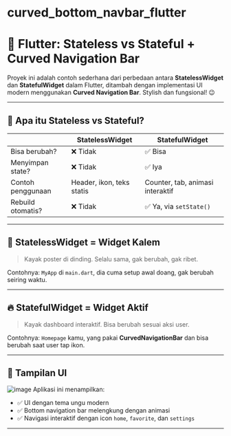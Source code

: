 # curved_bottom_navbar_flutter
# 📱 Flutter: Stateless vs Stateful + Curved Navigation Bar

Proyek ini adalah contoh sederhana dari perbedaan antara **StatelessWidget** dan **StatefulWidget** dalam Flutter, ditambah dengan implementasi UI modern menggunakan **Curved Navigation Bar**. Stylish dan fungsional! 😉

---

## 🧠 Apa itu Stateless vs Stateful?

|                        | StatelessWidget                     | StatefulWidget                     |
|------------------------|--------------------------------------|------------------------------------|
| Bisa berubah?          | ❌ Tidak                            | ✅ Bisa                            |
| Menyimpan state?       | ❌ Tidak                            | ✅ Iya                             |
| Contoh penggunaan      | Header, ikon, teks statis           | Counter, tab, animasi interaktif  |
| Rebuild otomatis?      | ❌ Tidak                            | ✅ Ya, via `setState()`             |

---

## 🧊 StatelessWidget = Widget Kalem

> Kayak poster di dinding. Selalu sama, gak berubah, gak ribet.

Contohnya: `MyApp` di `main.dart`, dia cuma setup awal doang, gak berubah seiring waktu.

---

## 🔥 StatefulWidget = Widget Aktif

> Kayak dashboard interaktif. Bisa berubah sesuai aksi user.

Contohnya: `Homepage` kamu, yang pakai **CurvedNavigationBar** dan bisa berubah saat user tap ikon.

---

## 📸 Tampilan UI
![image](https://github.com/user-attachments/assets/8818a078-be49-4d75-9f0c-ec8c5e4f5089)
Aplikasi ini menampilkan:
- ✅ UI dengan tema ungu modern
- ✅ Bottom navigation bar melengkung dengan animasi
- ✅ Navigasi interaktif dengan icon `home`, `favorite`, dan `settings`

---


